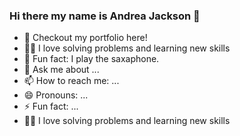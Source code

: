 ### Hi there my name is Andrea Jackson 👋

<!-- - 🔭 I’m currently working on ...
- 🌱 I’m currently learning ...
- 👯 I’m looking to collaborate on ...
- 🤔 I’m looking for help with ... -->

- 💾 Checkout my portfolio here!
- 🤹‍♀️ I love solving problems and learning new skills
- 🎷 Fun fact: I play the saxaphone.
- 💬 Ask me about ...
- 📫 How to reach me: ...
- 😄 Pronouns: ...
- ⚡ Fun fact: ...
- 🤹‍♀️ I love solving problems and learning new skills
